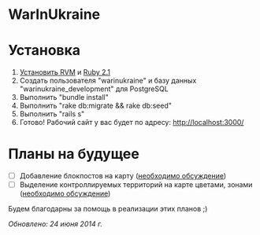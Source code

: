WarInUkraine
============


Установка
=========
1. [Установить RVM](https://rvm.io/rvm/install) и [Ruby 2.1](https://rvm.io/rubies/installing)
2. Создать пользователя "warinukraine" и базу данных "warinukraine_development" для PostgreSQL
3. Выполнить "bundle install"
4. Выполнить "rake db:migrate && rake db:seed"
5. Выполнить "rails s"
6. Готово! Рабочий сайт у вас будет по адресу: [http://localhost:3000/](http://localhost:3000/)


Планы на будущее
================

- [ ] Добавление блокпостов на карту ([необходимо обсуждение](https://github.com/WarInUkraine/WarInUkraine/issues/1))
- [ ] Выделение контроллируемых территорий на карте цветами, зонами ([необходимо обсуждение](https://github.com/WarInUkraine/WarInUkraine/issues/2))

Будем благодарны за помощь в реализации этих планов ;)

*Обновлено: 24 июня 2014 г.*